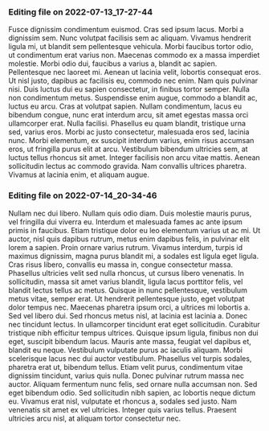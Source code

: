 

### Editing file on 2022-07-13_17-27-44

Fusce dignissim condimentum euismod. Cras sed ipsum lacus. Morbi a dignissim sem. Nunc volutpat facilisis sem ac aliquam. Vivamus hendrerit ligula mi, ut blandit sem pellentesque vehicula. Morbi faucibus tortor odio, ut condimentum erat varius non. Maecenas commodo ex a massa imperdiet molestie. Morbi odio dui, faucibus a varius a, blandit ac sapien. Pellentesque nec laoreet mi. Aenean ut lacinia velit, lobortis consequat eros. Ut nisl justo, dapibus ac facilisis eu, commodo nec enim. Nam quis pulvinar nisi. Duis luctus dui eu sapien consectetur, in finibus tortor semper. Nulla non condimentum metus. Suspendisse enim augue, commodo a blandit ac, luctus eu arcu. Cras at volutpat sapien.
Nullam condimentum, lacus eu bibendum congue, nunc erat interdum arcu, sit amet egestas massa orci ullamcorper erat. Nulla facilisi. Phasellus eu quam blandit, tristique urna sed, varius eros. Morbi ac justo consectetur, malesuada eros sed, lacinia nunc. Morbi elementum, ex suscipit interdum varius, enim risus accumsan eros, ut fringilla purus elit at arcu. Vestibulum bibendum ultricies sem, at luctus tellus rhoncus sit amet. Integer facilisis non arcu vitae mattis. Aenean sollicitudin lectus ac commodo gravida. Nam convallis ultrices pharetra. Vivamus at lacinia enim, et aliquam augue.




### Editing file on 2022-07-14_20-34-46

Nullam nec dui libero. Nullam quis odio diam. Duis molestie mauris purus, vel fringilla dui viverra eu. Interdum et malesuada fames ac ante ipsum primis in faucibus. Etiam tristique dolor eu leo elementum varius ut ac mi. Ut auctor, nisl quis dapibus rutrum, metus enim dapibus felis, in pulvinar elit lorem a sapien. Proin ornare varius rutrum.
Vivamus interdum, turpis id maximus dignissim, magna purus blandit mi, a sodales est ligula eget ligula. Cras risus libero, convallis eu massa in, congue consectetur massa. Phasellus ultricies velit sed nulla rhoncus, ut cursus libero venenatis. In sollicitudin, massa sit amet varius blandit, ligula lacus porttitor felis, vel blandit lectus tellus ac metus. Quisque in nunc pellentesque, vestibulum metus vitae, semper erat. Ut hendrerit pellentesque justo, eget volutpat dolor tempus nec. Maecenas pharetra ipsum orci, a ultrices mi lobortis a. Sed vel libero dui. Sed rhoncus metus nisl, at lacinia est lacinia a. Donec nec tincidunt lectus. In ullamcorper tincidunt erat eget sollicitudin.
Curabitur tristique nibh efficitur tempus ultrices. Quisque ipsum ligula, finibus non dui eget, suscipit bibendum lacus. Mauris ante massa, feugiat vel dapibus et, blandit eu neque. Vestibulum vulputate purus ac iaculis aliquam. Morbi scelerisque lacus nec dui auctor vestibulum. Phasellus vel turpis sodales, pharetra erat ut, bibendum tellus. Etiam velit purus, condimentum vitae dignissim tincidunt, varius quis nulla. Donec pulvinar rutrum massa nec auctor. Aliquam fermentum nunc felis, sed ornare nulla accumsan non. Sed eget bibendum odio. Sed sollicitudin nibh sapien, ac lobortis neque dictum eu. Vivamus erat nisl, vulputate et rhoncus a, sodales sed justo. Nam venenatis sit amet ex vel ultricies. Integer quis varius tellus. Praesent ultricies arcu nisl, at aliquam tortor consectetur nec.


